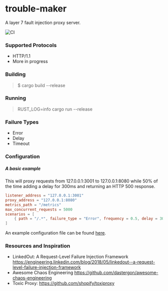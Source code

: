# trouble-maker
A layer 7 fault injection proxy server.

![CI](https://github.com/ijoyce/trouble-maker/workflows/CI/badge.svg)

### Supported Protocols
* HTTP/1.1
* More in progress

### Building
> $ cargo build --release

### Running
> RUST_LOG=info cargo run --release

### Failure Types
* Error
* Delay
* Timeout

### Configuration
##### A basic example
This will proxy requests from 127.0.0.1:3001 to 127.0.0.1:8080 while 50% of the time adding a delay for 300ms and returning an HTTP 500 response.
```TOML
listener_address = "127.0.0.1:3001"
proxy_address = "127.0.0.1:8080"
metrics_path = "/metrics"
max_concurrent_requests = 5000
scenarios = [
    { path = "/.*", failure_type = "Error", frequency = 0.5, delay = 300 },
]
```

An example configuration file can be found [here](https://github.com/ijoyce/trouble-maker/blob/master/Configuration.toml).

### Resources and Inspiration
* LinkedOut: A Request-Level Failure Injection Framework https://engineering.linkedin.com/blog/2018/05/linkedout--a-request-level-failure-injection-framework
* Awesome Chaos Engineering https://github.com/dastergon/awesome-chaos-engineering
* Toxic Proxy: https://github.com/shopify/toxiproxy
